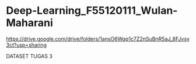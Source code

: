 # Deep-Learning_F55120111_Wulan-Maharani
https://drive.google.com/drive/folders/1ansO6Wqq1c7Z2nSuBnR5aJ_8FJvsy3ct?usp=sharing

DATASET TUGAS 3
